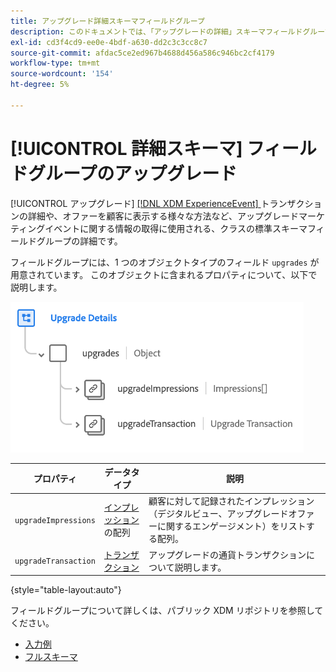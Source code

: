 ```yaml
---
title: アップグレード詳細スキーマフィールドグループ
description: このドキュメントでは、「アップグレードの詳細」スキーマフィールドグループの概要を説明します。
exl-id: cd3f4cd9-ee0e-4bdf-a630-dd2c3c3cc8c7
source-git-commit: afdac5ce2ed967b4688d456a586c946bc2cf4179
workflow-type: tm+mt
source-wordcount: '154'
ht-degree: 5%

---
```


# [!UICONTROL 詳細スキーマ] フィールドグループのアップグレード

[!UICONTROL アップグレード]  [[!DNL XDM ExperienceEvent] ](../../classes/experienceevent.md) トランザクションの詳細や、オファーを顧客に表示する様々な方法など、アップグレードマーケティングイベントに関する情報の取得に使用される、クラスの標準スキーマフィールドグループの詳細です。

フィールドグループには、1 つのオブジェクトタイプのフィールド `upgrades` が用意されています。 このオブジェクトに含まれるプロパティについて、以下で説明します。

![アップグレードの詳細構造](../../images/field-groups/upgrade-details.png)

| プロパティ | データタイプ | 説明 |
| --- | --- | --- |
| `upgradeImpressions` | [ インプレッション ](../../data-types/impressions.md) の配列 | 顧客に対して記録されたインプレッション（デジタルビュー、アップグレードオファーに関するエンゲージメント）をリストする配列。 |
| `upgradeTransaction` | [トランザクション](../../data-types/transaction.md) | アップグレードの通貨トランザクションについて説明します。 |

{style=&quot;table-layout:auto&quot;}

フィールドグループについて詳しくは、パブリック XDM リポジトリを参照してください。

* [入力例](https://github.com/adobe/xdm/blob/master/components/fieldgroups/experience-event/industry-verticals/experienceevent-upgrade-details.example.1.json)
* [フルスキーマ](https://github.com/adobe/xdm/blob/master/components/fieldgroups/experience-event/industry-verticals/experienceevent-upgrade-details.schema.json)
